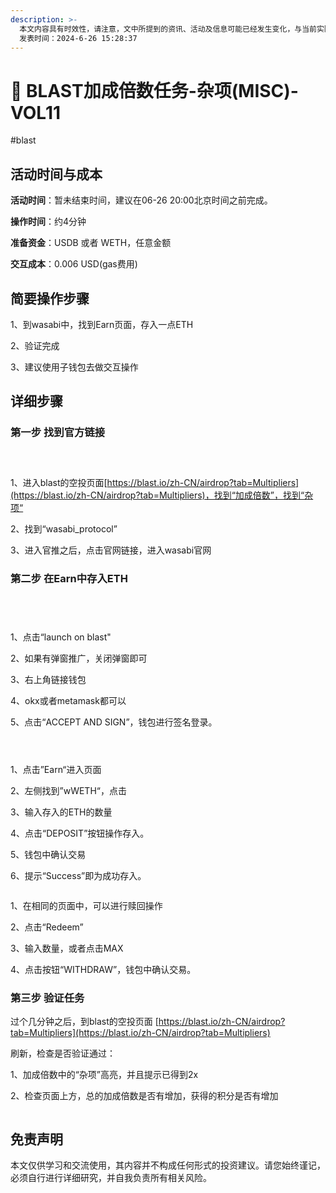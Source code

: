 ```yaml
---
description: >-
  本文内容具有时效性，请注意，文中所提到的资讯、活动及信息可能已经发生变化，与当前实际情况有所不同。我们建议您在做出任何决策之前，始终进行自主研究和验证。
  发表时间：2024-6-26 15:28:37
---
```


# 🤩 BLAST加成倍数任务-杂项(MISC)-VOL11

\#blast

## 活动时间与成本 <a href="#huo-dong-shi-jian-yu-cheng-ben" id="huo-dong-shi-jian-yu-cheng-ben"></a>

**活动时间**：暂未结束时间，建议在06-26 20:00北京时间之前完成。

**操作时间**：约4分钟

**准备资金**：USDB 或者 WETH，任意金额

**交互成本**：0.006 USD(gas费用)

## 简要操作步骤 <a href="#jian-yao-cao-zuo-bu-zhou" id="jian-yao-cao-zuo-bu-zhou"></a>

1、到wasabi中，找到Earn页面，存入一点ETH

2、验证完成

3、建议使用子钱包去做交互操作

## 详细步骤 <a href="#xiang-xi-bu-zhou" id="xiang-xi-bu-zhou"></a>

### **第一步 找到官方链接**

<figure><img src="../../.gitbook/assets/image (233).png" alt=""><figcaption></figcaption></figure>

<figure><img src="../../.gitbook/assets/image (234).png" alt=""><figcaption></figcaption></figure>

<figure><img src="../../.gitbook/assets/image (235).png" alt=""><figcaption></figcaption></figure>

1、进入blast的空投页面[https://blast.io/zh-CN/airdrop?tab=Multipliers](https://blast.io/zh-CN/airdrop?tab=Multipliers)，找到“加成倍数”，找到“杂项“

2、找到“wasabi\_protocol”

3、进入官推之后，点击官网链接，进入wasabi官网

### **第二步 在Earn中存入ETH**

<figure><img src="../../.gitbook/assets/image (236).png" alt=""><figcaption></figcaption></figure>

<figure><img src="../../.gitbook/assets/image (237).png" alt=""><figcaption></figcaption></figure>

<figure><img src="../../.gitbook/assets/image (238).png" alt=""><figcaption></figcaption></figure>

<figure><img src="../../.gitbook/assets/image (239).png" alt=""><figcaption></figcaption></figure>

1、点击“launch on blast"

2、如果有弹窗推广，关闭弹窗即可

3、右上角链接钱包

4、okx或者metamask都可以

5、点击“ACCEPT AND SIGN”，钱包进行签名登录。

<figure><img src="../../.gitbook/assets/image (240).png" alt=""><figcaption></figcaption></figure>

<figure><img src="../../.gitbook/assets/image (241).png" alt=""><figcaption></figcaption></figure>

<figure><img src="../../.gitbook/assets/image (242).png" alt=""><figcaption></figcaption></figure>

1、点击”Earn“进入页面

2、左侧找到”wWETH“，点击

3、输入存入的ETH的数量

4、点击“DEPOSIT”按钮操作存入。

5、钱包中确认交易

6、提示“Success”即为成功存入。

<figure><img src="../../.gitbook/assets/image (243).png" alt=""><figcaption></figcaption></figure>

1、在相同的页面中，可以进行赎回操作

2、点击“Redeem”

3、输入数量，或者点击MAX

4、点击按钮“WITHDRAW”，钱包中确认交易。

### **第三步 验证任务**

过个几分钟之后，到blast的空投页面 [https://blast.io/zh-CN/airdrop?tab=Multipliers](https://blast.io/zh-CN/airdrop?tab=Multipliers)

刷新，检查是否验证通过：

1、加成倍数中的“杂项”高亮，并且提示已得到2x

2、检查页面上方，总的加成倍数是否有增加，获得的积分是否有增加

<figure><img src="../../.gitbook/assets/image (244).png" alt=""><figcaption></figcaption></figure>

## 免责声明 <a href="#mian-ze-sheng-ming" id="mian-ze-sheng-ming"></a>

本文仅供学习和交流使用，其内容并不构成任何形式的投资建议。请您始终谨记，必须自行进行详细研究，并自我负责所有相关风险。
